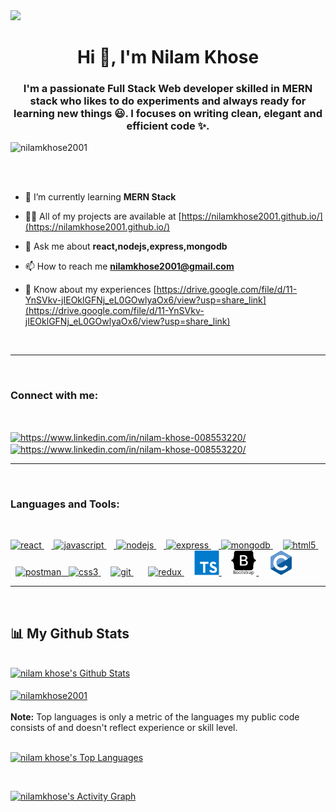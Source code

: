 <img src="https://camo.githubusercontent.com/48ec00ed4c84e771db4a1db90b56352923a8d644452a32b434d68e97006c9337/68747470733a2f2f63686b736b696c6c732e636f6d2f77702d636f6e74656e742f75706c6f6164732f323032302f30342f504e432d416e696d617465642d42616e6e6572732e676966" />
<h1 align="center">Hi 👋, I'm Nilam Khose</h1>
<h3 align="center">I'm a passionate Full Stack Web developer skilled in MERN stack who likes to do experiments and always ready for learning new things 😃. I focuses on writing clean, elegant and efficient code ✨.</h3>

<p align="left"> <img src="https://komarev.com/ghpvc/?username=nilamkhose2001&label=Profile%20views&color=0e75b6&style=flat" alt="nilamkhose2001" /> </p>
<br/>
<br/>

- 🌱 I’m currently learning **MERN Stack**

- 👨‍💻 All of my projects are available at [https://nilamkhose2001.github.io/](https://nilamkhose2001.github.io/)

- 💬 Ask me about **react,nodejs,express,mongodb**

- 📫 How to reach me **nilamkhose2001@gmail.com**

- 📄 Know about my experiences [https://drive.google.com/file/d/11-YnSVkv-jIEOklGFNj_eL0GOwlyaOx6/view?usp=share_link](https://drive.google.com/file/d/11-YnSVkv-jIEOklGFNj_eL0GOwlyaOx6/view?usp=share_link)
 <br/>
 <hr>
 <br/>
 
<h3 align="left">Connect with me:</h3>
<br/>
<p align="left">
<a href="https://linkedin.com/in/https://www.linkedin.com/in/nilam-khose-008553220/" target="blank"><img align="center" src=https://encrypted-tbn0.gstatic.com/images?q=tbn:ANd9GcRnRqgrRLM0ftwdje-GsqJAAydrAp1YBa93PA&usqp=CAU" alt="https://www.linkedin.com/in/nilam-khose-008553220/" height="30" width="40" /></a>&nbsp; &nbsp;
 <a href="https://nilamkhose2001.github.io/" target="blank"><img align="center" src="https://encrypted-tbn0.gstatic.com/images?q=tbn:ANd9GcT5M4TQClrMO3_Lt58xKyGZWsfmmS3lh-25ug&usqp=CAU" alt="https://www.linkedin.com/in/nilam-khose-008553220/" height="30" width="40" /></a>

</p>
<hr>
<br/>

<h3 align="left">Languages and Tools:</h3>
<br/>
<p align="left"> <a href="https://reactjs.org/" target="_blank" rel="noreferrer"> <img src="https://chiranjeev-thapliyal.vercel.app/svg/reactjs.svg" alt="react" width="40" height="40"/> </a> &nbsp; &nbsp;<a href="https://developer.mozilla.org/en-US/docs/Web/JavaScript" target="_blank" rel="noreferrer"> <img src="https://chiranjeev-thapliyal.vercel.app/svg/javascript.svg" alt="javascript" width="40" height="40"/> </a>&nbsp; &nbsp;<a href="https://nodejs.org" target="_blank" rel="noreferrer"> <img src="https://seeklogo.com/images/N/nodejs-logo-FBE122E377-seeklogo.com.png" alt="nodejs" width="40" height="40"/> </a>&nbsp; &nbsp;<a href="https://expressjs.com" target="_blank" rel="noreferrer"> <img src="https://encrypted-tbn0.gstatic.com/images?q=tbn:ANd9GcQagMMCTI2KVDBH9bD3qKSk-Cf1VyP3EdJC-w&usqp=CAU" alt="express" width="40" height="40"/> </a>&nbsp; &nbsp;<a href="https://www.mongodb.com/" target="_blank" rel="noreferrer"> <img src="https://chiranjeev-thapliyal.vercel.app/svg/mongodb.svg" alt="mongodb" width="40" height="40"/> </a>&nbsp; &nbsp; <a href="https://www.w3.org/html/" target="_blank" rel="noreferrer"> <img src="https://chiranjeev-thapliyal.vercel.app/svg/html-5.svg" alt="html5" width="40" height="40"/> </a>&nbsp; &nbsp; <a href="https://postman.com" target="_blank" rel="noreferrer"> <img src="https://seeklogo.com/images/P/postman-logo-F43375A2EB-seeklogo.com.png" alt="postman" width="40" height="40"/>&nbsp;&nbsp; <a href="https://www.w3schools.com/css/" target="_blank" rel="noreferrer"> <img src="https://chiranjeev-thapliyal.vercel.app/svg/css3.svg" alt="css3" width="40" height="40"/> </a>&nbsp; &nbsp; <a href="https://git-scm.com/" target="_blank" rel="noreferrer"> <img src="https://www.vectorlogo.zone/logos/git-scm/git-scm-icon.svg" alt="git" width="40" height="40"/> </a>&nbsp; </a> &nbsp; &nbsp; <a href="https://redux.js.org" target="_blank" rel="noreferrer"> <img src="https://encrypted-tbn0.gstatic.com/images?q=tbn:ANd9GcR-ius7-Jh63wNY2IEkn_za_L-jmfEt5kKNUEkSlpN7e5iABYZVH-Jbn-YADH4JT3W1-20&usqp=CAU" alt="redux" width="40" height="40"/> </a>&nbsp; &nbsp; <a href="https://www.typescriptlang.org/" target="_blank" rel="noreferrer"> <img src="https://raw.githubusercontent.com/devicons/devicon/master/icons/typescript/typescript-original.svg" alt="typescript" width="40" height="40"/> </a> &nbsp; &nbsp; <a href="https://getbootstrap.com" target="_blank" rel="noreferrer"> <img src="https://raw.githubusercontent.com/devicons/devicon/master/icons/bootstrap/bootstrap-plain-wordmark.svg" alt="bootstrap" width="40" height="40"/> </a>&nbsp;  &nbsp; <a href="https://www.cprogramming.com/" target="_blank" rel="noreferrer"> <img src="https://raw.githubusercontent.com/devicons/devicon/master/icons/c/c-original.svg" alt="c" width="40" height="40"/> </a> </p>

<hr>
<br/>


## 📊 My Github Stats
  <br/>
    <a href="https://github.com/nilamkhose2001/github-readme-stats"><img alt="nilam khose's Github Stats" src="https://github-readme-stats.vercel.app/api?username=nilamkhose2001&show_icons=true&count_private=true&theme=vision-friendly-dark" /></a><br/><br/>
 <a href="https://github.com/nilamkhose2001/github-readme-stats">
 <img align="center" src="https://github-readme-streak-stats.herokuapp.com/?user=nilamkhose2001&&theme=highcontrast" alt="nilamkhose2001" />
 </a>
 
  <br/>
  <br/>
  <b>Note:</b> Top languages is only a metric of the languages my public code consists of and doesn't reflect experience or skill level.

<br/>
<br/>

<p>
  <a href="https://github.com/nilamkhose2001/github-readme-stats"><img alt="nilam khose's Top Languages" src="https://github-readme-stats.vercel.app/api/top-langs/?username=nilamkhose2001&langs_count=8&count_private=true&exclude_repo=nilamkhose2001.github.io,c3,test,web-Coding,ZaraWeb-Clone&theme=vision-friendly-dark" /></a>
 </p>

<br/>

<a href="https://github.com/nilamkhose2001/github-readme-activity-graph"><img alt="nilamkhose's Activity Graph" src="https://activity-graph.herokuapp.com/graph?username=nilamkhose2001&bg_color=0D1117&color=5BCDEC&line=5BCDEC&point=FFFFFF&hide_border=true" /></a>
<br/>
